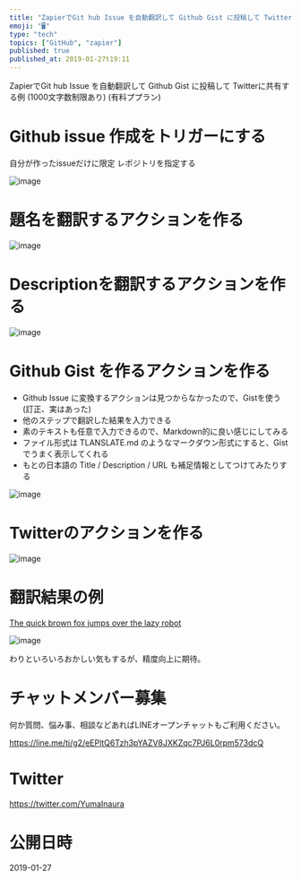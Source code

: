 ```yaml
---
title: "ZapierでGit hub Issue を自動翻訳して Github Gist に投稿して Twitterに共有する例 (1000文字数制"
emoji: "🖥"
type: "tech"
topics: ["GitHub", "zapier"]
published: true
published_at: 2019-01-27t19:11
---
```


ZapierでGit hub Issue を自動翻訳して Github Gist に投稿して Twitterに共有する例 (1000文字数制限あり) (有料ププラン)


# Github issue 作成をトリガーにする

自分が作ったissueだけに限定
レポジトリを指定する

![image](https://user-images.githubusercontent.com/13635059/51799599-491a9c00-2266-11e9-9a27-a2581fe610cc.png)

# 題名を翻訳するアクションを作る

![image](https://user-images.githubusercontent.com/13635059/51799603-5f285c80-2266-11e9-8da1-f0b9b6b2575a.png)

# Descriptionを翻訳するアクションを作る

![image](https://user-images.githubusercontent.com/13635059/51799614-6fd8d280-2266-11e9-8f8d-a26bb4e276a6.png)

# Github Gist を作るアクションを作る

- Github Issue に変換するアクションは見つからなかったので、Gistを使う (訂正、実はあった)
- 他のステップで翻訳した結果を入力できる
- 素のテキストも任意で入力できるので、Markdown的に良い感じにしてみる
- ファイル形式は TLANSLATE.md のようなマークダウン形式にすると、Gistでうまく表示してくれる
- もとの日本語の Title / Description / URL も補足情報としてつけてみたりする


![image](https://user-images.githubusercontent.com/13635059/51799622-82eba280-2266-11e9-8864-41cc9e94baec.png)

# Twitterのアクションを作る

![image](https://user-images.githubusercontent.com/13635059/51799634-cb0ac500-2266-11e9-8799-03200e5f3ef6.png)

# 翻訳結果の例

[The quick brown fox jumps over the lazy robot](https://gist.github.com/YumaInaura/e49c44af68ea0cbc575c2b2d862f7705)


![image](https://user-images.githubusercontent.com/13635059/51799658-2a68d500-2267-11e9-8401-a7388582dbec.png)

わりといろいろおかしい気もするが、精度向上に期待。










<!-- Update From Qiita API -->

# チャットメンバー募集


何か質問、悩み事、相談などあればLINEオープンチャットもご利用ください。

https://line.me/ti/g2/eEPltQ6Tzh3pYAZV8JXKZqc7PJ6L0rpm573dcQ





# Twitter


https://twitter.com/YumaInaura


<!-- Update From Qiita API -->



# 公開日時

2019-01-27
